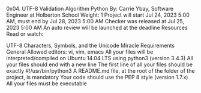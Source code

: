 0x04. UTF-8 Validation
Algorithm
Python
 By: Carrie Ybay, Software Engineer at Holberton School
 Weight: 1
 Project will start Jul 24, 2023 5:00 AM, must end by Jul 28, 2023 5:00 AM
 Checker was released at Jul 25, 2023 5:00 AM
 An auto review will be launched at the deadline
Resources
Read or watch:

UTF-8
Characters, Symbols, and the Unicode Miracle
Requirements
General
Allowed editors: vi, vim, emacs
All your files will be interpreted/compiled on Ubuntu 14.04 LTS using python3 (version 3.4.3)
All your files should end with a new line
The first line of all your files should be exactly #!/usr/bin/python3
A README.md file, at the root of the folder of the project, is mandatory
Your code should use the PEP 8 style (version 1.7.x)
All your files must be executable
